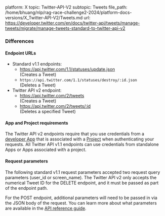 platform: X
topic: Twitter-API-V2
subtopic: Tweets
file_path: /home/bhuang/nlp/rag-race-challenge2-2024/platform-docs-versions/X_Twitter-API-V2/Tweets.md
url: https://developer.twitter.com/en/docs/twitter-api/tweets/manage-tweets/migrate/manage-tweets-standard-to-twitter-api-v2


### Differences

#### Endpoint URLs

* Standard v1.1 endpoints:
    * https://api.twitter.com/1.1/statuses/update.json  
        (Creates a Tweet)
    * `https://api.twitter.com/1.1/statuses/destroy/:id.json`  
        (Deletes a Tweet)
* Twitter API v2 endpoint:
    * https://api.twitter.com/2/tweets  
        (Creates a Tweet)
    * https://api.twitter.com/2/tweets/:id  
        (Deletes a specified Tweet)

#### App and Project requirements

The Twitter API v2 endpoints require that you use credentials from a [developer App](https://developer.twitter.com/content/developer-twitter/en/docs/apps) that is associated with a [Project](https://developer.twitter.com/content/developer-twitter/en/docs/projects) when authenticating your requests. All Twitter API v1.1 endpoints can use credentials from standalone Apps or Apps associated with a project.

#### Request parameters

The following standard v1.1 request parameters accepted two request query parameters (user\_id or screen\_name). The Twitter API v2 only accepts the numerical Tweet ID for the DELETE endpoint, and it must be passed as part of the endpoint path.

For the POST endpoint, additional parameters will need to be passed in via the JSON body of the request. You can learn more about what parameters are available in the [API reference guide](https://developer.twitter.com/en/docs/twitter-api/tweets/manage-tweets/api-reference).